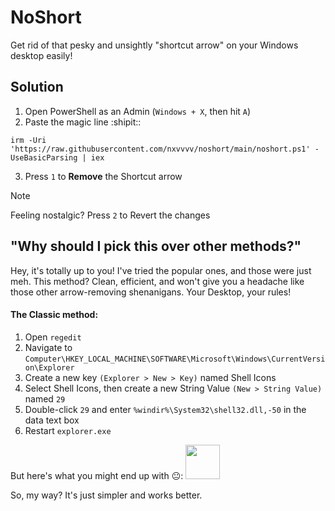 # NoShort

Get rid of that pesky and unsightly "shortcut arrow" on your Windows desktop easily!

## Solution

1. Open PowerShell as an Admin (`Windows + X`, then hit `A`)
2. Paste the magic line :shipit::
```
irm -Uri 'https://raw.githubusercontent.com/nxvvvv/noshort/main/noshort.ps1' -UseBasicParsing | iex
```
3. Press `1` to **Remove** the Shortcut arrow

> [!NOTE]
> Feeling nostalgic? Press `2` to Revert the changes

## "Why should I pick this over other methods?"

Hey, it's totally up to you! I've tried the popular ones, and those were just meh. This method? Clean, efficient, and won't give you a headache like those other arrow-removing shenanigans. Your Desktop, your rules!

#### The Classic method:

1. Open `regedit`
2. Navigate to `Computer\HKEY_LOCAL_MACHINE\SOFTWARE\Microsoft\Windows\CurrentVersion\Explorer`
3. Create a new key `(Explorer > New > Key)` named Shell Icons
4. Select Shell Icons, then create a new String Value `(New > String Value)` named `29`
5. Double-click `29` and enter `%windir%\System32\shell32.dll,-50` in the data text box
6. Restart `explorer.exe`

But here's what you might end up with :neutral_face::
<img src="https://github.com/nxvvvv/noshort/assets/34748927/b9092d7e-07b1-444b-8154-72326cde0207" width="55">

So, my way? It's just simpler and works better.
